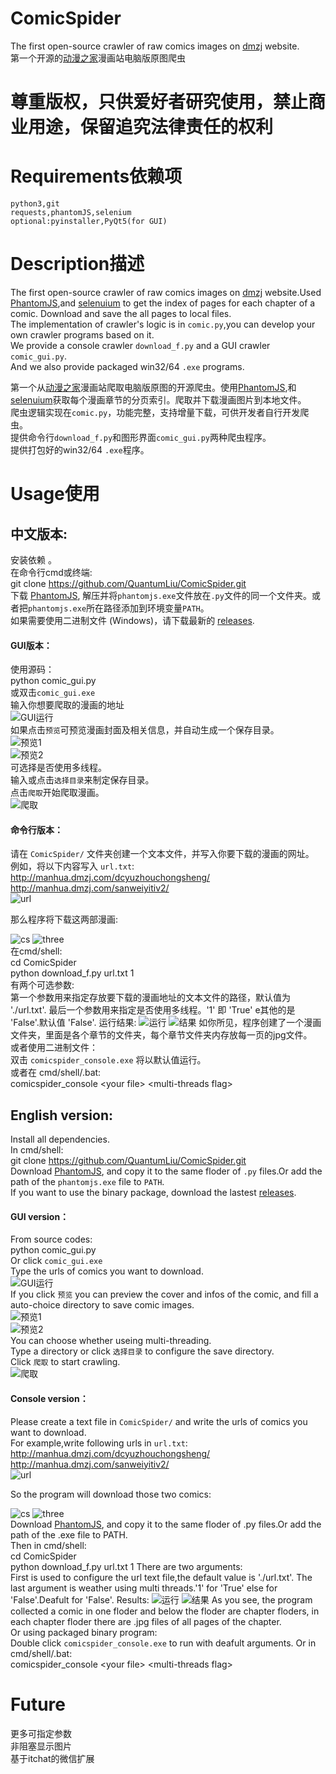 # ComicSpider
The first open-source crawler of raw comics images on [dmzj](http://manhua.dmzj.com/) website.  
第一个开源的[动漫之家](http://manhua.dmzj.com/)漫画站电脑版原图爬虫
# 尊重版权，只供爱好者研究使用，禁止商业用途，保留追究法律责任的权利
# Requirements依赖项
    python3,git  
    requests,phantomJS,selenium  
    optional:pyinstaller,PyQt5(for GUI)
# Description描述
The first open-source crawler of raw comics images on [dmzj](http://manhua.dmzj.com/) website.Used [PhantomJS](http://phantomjs.org/),and [selenuium](https://github.com/SeleniumHQ/selenium) to get the index of pages for each chapter of a comic.  Download and save the all pages to local files.  
The implementation of crawler's logic is in `comic.py`,you can develop your own crawler programs based on it.  
We provide a console crawler `download_f.py` and a GUI crawler `comic_gui.py`.  
And we also provide packaged win32/64 `.exe` programs.
  
第一个从[动漫之家](http://manhua.dmzj.com/)漫画站爬取电脑版原图的开源爬虫。使用[PhantomJS](http://phantomjs.org/),和 [selenuium](https://github.com/SeleniumHQ/selenium)获取每个漫画章节的分页索引。爬取并下载漫画图片到本地文件。  
爬虫逻辑实现在`comic.py`，功能完整，支持增量下载，可供开发者自行开发爬虫。  
提供命令行`download_f.py`和图形界面`comic_gui.py`两种爬虫程序。  
提供打包好的win32/64 `.exe`程序。  
# Usage使用  
## 中文版本:
安装依赖 。  
在命令行cmd或终端:  
    git clone https://github.com/QuantumLiu/ComicSpider.git  
下载 [PhantomJS](http://phantomjs.org/), 解压并将`phantomjs.exe`文件放在`.py`文件的同一个文件夹。或者把`phantomjs.exe`所在路径添加到环境变量`PATH`。  
如果需要使用二进制文件 (Windows)，请下载最新的 [releases](https://github.com/QuantumLiu/ComicSpider/releases).  
#### GUI版本：
使用源码：    
    python comic_gui.py  
或双击`comic_gui.exe`  
输入你想要爬取的漫画的地址  
![GUI运行](./pics/gui1.PNG)  
如果点击`预览`可预览漫画封面及相关信息，并自动生成一个保存目录。  
![预览1](./pics/预览.PNG)  
![预览2](./pics/预览2.PNG)  
可选择是否使用多线程。  
输入或点击`选择目录`来制定保存目录。  
点击`爬取`开始爬取漫画。  
![爬取](./pics/爬取.PNG)
#### 命令行版本：
请在 `ComicSpider/` 文件夹创建一个文本文件，并写入你要下载的漫画的网址。  
例如，将以下内容写入 `url.txt`:  
    http://manhua.dmzj.com/dcyuzhouchongsheng/  
    http://manhua.dmzj.com/sanweiyitiv2/  
![url](./pics/url.PNG)  

那么程序将下载这两部漫画:  

![cs](./pics/重生.PNG)
![three](./pics/三位一体.PNG)  
在cmd/shell:  
    cd ComicSpider  
    python download_f.py url.txt 1  
有两个可选参数:  
第一个参数用来指定存放要下载的漫画地址的文本文件的路径，默认值为 './url.txt'.
最后一个参数用来指定是否使用多线程。'1' 即 'True' e其他的是 'False'.默认值 'False'.
运行结果:
![运行](./pics/运行.PNG)
![结果](./pics/结果.PNG)
如你所见，程序创建了一个漫画文件夹，里面是各个章节的文件夹，每个章节文件夹内存放每一页的jpg文件。    
或者使用二进制文件：  
双击 `comicspider_console.exe` 将以默认值运行。  
或者在 cmd/shell/.bat:  
    comicspider_console \<your file\> \<multi-threads flag\>  
## English version:
Install all dependencies.    
In cmd/shell:  
    git clone https://github.com/QuantumLiu/ComicSpider.git  
Download [PhantomJS](http://phantomjs.org/), and copy it to the same floder of `.py` files.Or add the path of the `phantomjs.exe` file to `PATH`.  
If you want to use the binary package, download the lastest [releases](https://github.com/QuantumLiu/ComicSpider/releases).  
#### GUI version：
From source codes:  
    python comic_gui.py  
Or click `comic_gui.exe`  
Type the urls of comics you want to download.  
![GUI运行](./pics/gui1.PNG)  
If you click `预览` you can preview the cover and infos of the comic, and fill a auto-choice directory to save comic images.  
![预览1](./pics/预览.PNG)  
![预览2](./pics/预览2.PNG)  
You can choose whether useing multi-threading.  
Type a directory or click `选择目录` to configure the save directory.   
Click `爬取` to start crawling.  
![爬取](./pics/爬取.PNG)
#### Console version：
Please create a text file in `ComicSpider/` and write the urls of comics you want to download.  
For example,write following urls in `url.txt`:  
    http://manhua.dmzj.com/dcyuzhouchongsheng/  
    http://manhua.dmzj.com/sanweiyitiv2/  
![url](./pics/url.PNG)  

So the program will download those two comics:  

![cs](./pics/重生.PNG)
![three](./pics/三位一体.PNG)  
Download [PhantomJS](http://phantomjs.org/), and copy it to the same floder of .py files.Or add the path of the .exe file to PATH.  
Then in cmd/shell:  
    cd ComicSpider  
    python download_f.py url.txt 1
There are two arguments:  
First is used to configure the url text file,the default value is './url.txt'.
The last argument is weather using multi threads.'1' for 'True' else for 'False'.Deafult for 'False'.
Results:
![运行](./pics/运行.PNG)
![结果](./pics/结果.PNG)
As you see, the program collected a comic in one floder and below the floder are chapter floders, in each chapter floder there are .jpg files of all pages of the chapter.  
Or using packaged binary program:    
Double click `comicspider_console.exe` to run with deafult arguments. 
Or in cmd/shell/.bat:  
    comicspider_console \<your file\> \<multi-threads flag\>
# Future
更多可指定参数  
非阻塞显示图片  
基于itchat的微信扩展
